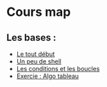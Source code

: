 # Cours map

## Les bases :

* [Le tout début](/basics)
* [Un peu de shell](/before-action)
* [Les conditions et les boucles](/condition-loop)
* [Exercie : Algo tableau](/array-algo)